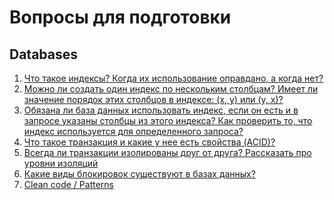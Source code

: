 # Вопросы для подготовки

## Databases

1. [Что такое индексы? Когда их использование оправдано, а когда нет?](./databases/Что_такое_индексы_Когда_их_использование_оправдано,_а_когда_нет.md)
1. [Можно ли создать один индекс по нескольким столбцам? Имеет ли значение порядок этих столбцов в индексе: (x, y) или (y, x)? ](./databases/Можно_ли_создать_один_индекс_по_нескольким_столбцам_Имеет_ли_значение_порядок_этих_столбцов_в_индексе_(x,_y)_или_(y,_x)_.md)
1. [Обязана ли база данных использовать индекс, если он есть и в запросе указаны столбцы из этого индекса? Как проверить то, что индекс используется для определенного запроса?](./databases/Обязана_ли_база_данных_использовать_индекс,_если_он_есть_и_в_запросе_указаны_столбцы_из_этого_индекса_Как_проверить_то,_что_индекс_используется_для_определенного_запроса.md)
1. [Что такое транзакция и какие у нее есть свойства (ACID)?](./databases/Что_такое_транзакция_и_какие_у_нее_есть_свойства_(ACID).md)
1. [Всегда ли транзакции изолированы друг от друга? Рассказать про уровни изоляций](./databases/Всегда_ли_транзакции_изолированы_друг_от_друга_Рассказать_про_уровни_изоляций.md)
1. [Какие виды блокировок существуют в базах данных?](./databases/Какие_виды_блокировок_существуют_в_базах_данных.md)
1. [Clean code / Patterns](./databases/Clean_code_Patterns.md)

